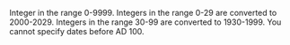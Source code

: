 Integer in the range 0-9999. Integers in the range 0-29 are converted to 2000-2029. Integers in the range 30-99 are converted to 1930-1999. You cannot specify dates before AD 100.